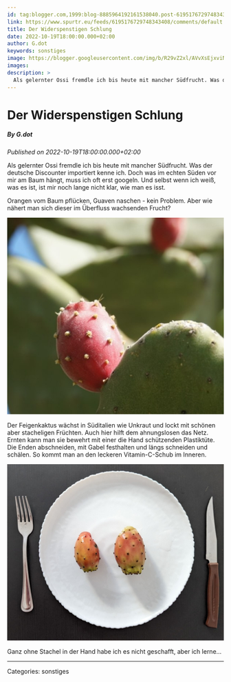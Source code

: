 ```yaml
---
id: tag:blogger.com,1999:blog-8885964192161538040.post-6195176729748343408
link: https://www.spurtr.eu/feeds/6195176729748343408/comments/default
title: Der Widerspenstigen Schlung
date: 2022-10-19T18:00:00.000+02:00
author: G.dot
keywords: sonstiges
image: https://blogger.googleusercontent.com/img/b/R29vZ2xl/AVvXsEjxviNIRIMxg7aqpUBwkjt6SNuspIMdipHsd9244OHTnGEKL3R3MDBMqt5dTFgfxwch3KWqXQN9w09YkOi8an0fs9TEtz37hICQ2QbpSxh92lu1YGA1BZETfkpOUGABKM_p1f2bPffS_Q4/s72-c/1666195162912580-0.png
images: 
description: >
  Als gelernter Ossi fremdle ich bis heute mit mancher Südfrucht. Was der deutsche Discounter importiert kenne ich. Doch was im echten Süden vor mir am Baum hängt, muss ich oft erst googeln. Und selbst wenn ich weiß, was es ist, ist mir noch lange nicht klar, wie man es isst.Orangen
---
```

# Der Widerspenstigen Schlung
##### By G.dot
_Published on 2022-10-19T18:00:00.000+02:00_

Als gelernter Ossi fremdle ich bis heute mit mancher Südfrucht. Was der deutsche Discounter importiert kenne ich. Doch was im echten Süden vor mir am Baum hängt, muss ich oft erst googeln. Und selbst wenn ich weiß, was es ist, ist mir noch lange nicht klar, wie man es isst.

Orangen vom Baum pflücken, Guaven naschen - kein Problem. Aber wie nähert man sich dieser im Überfluss wachsenden Frucht?

  

[![](../assets/1666195162912580-0.png)](../assets/1666195162912580-0.png)

  
Der Feigenkaktus wächst in Süditalien wie Unkraut und lockt mit schönen aber stacheligen Früchten. Auch hier hilft dem ahnungslosen das Netz. Ernten kann man sie bewehrt mit einer die Hand schützenden Plastiktüte. Die Enden abschneiden, mit Gabel festhalten und längs schneiden und schälen. So kommt man an den leckeren Vitamin-C-Schub im Inneren.  

  

[![](../assets/1666109456890483-0.png)](../assets/1666109456890483-0.png)

  

Ganz ohne Stachel in der Hand habe ich es nicht geschafft, aber ich lerne...

---
Categories: sonstiges